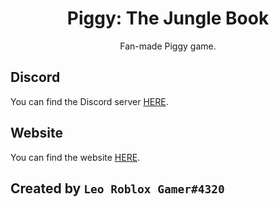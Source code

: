 <h1 align="center">Piggy: The Jungle Book</h1>
<p align="center">Fan-made Piggy game.</p>
<h2>Discord</h2>
<p>You can find the Discord server <a href="https://discord.gg/HpJRaUbhZj">HERE</a>.</p>
<h2>Website</h2>
<p>You can find the website <a href="thejunglebook.github.io">HERE</a>.</p>
<h2>Created by <code style="display: inline;">Leo Roblox Gamer#4320</code></h2>
